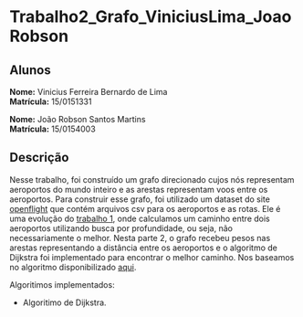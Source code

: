 # Trabalho2_Grafo_ViniciusLima_JoaoRobson

## Alunos

**Nome:** Vinicius Ferreira Bernardo de Lima
<br/>
**Matrícula:** 15/0151331

**Nome:** João Robson Santos Martins
<br/>
**Matrícula:** 15/0154003

## Descrição

Nesse trabalho, foi construído um grafo direcionado cujos nós representam aeroportos do mundo inteiro e as arestas representam voos entre os aeroportos. Para construir esse grafo, foi utilizado um dataset do site [openflight](https://openflights.org/data.html) que contém arquivos csv para os aeroportos e as rotas. Ele é uma evolução do [trabalho 1](https://github.com/projeto-de-algoritmos/Trabalho1_Grafo_ViniciusLima_JoaoRobson), onde calculamos um caminho entre dois aeroportos utilizando busca por profundidade, ou seja, não necessariamente o melhor. Nesta parte 2, o grafo recebeu pesos nas arestas representando a distância entre os aeroportos e o algoritmo de Dijkstra foi implementado para encontrar o melhor caminho. Nos baseamos no algoritmo disponibilizado [aqui](https://dev.to/mxl/dijkstras-algorithm-in-python-algorithms-for-beginners-dkc).

Algoritimos implementados:
* Algoritimo de Dijkstra.
